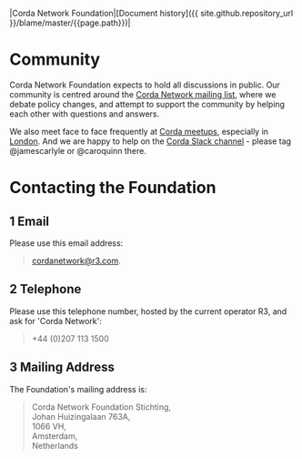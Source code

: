 |Corda Network Foundation|[Document history]({{ site.github.repository_url }}/blame/master/{{page.path}})|

Community
=========
Corda Network Foundation expects to hold all discussions in public. Our community is centred around the 
[Corda Network mailing list](https://groups.io/g/corda-network), where we debate policy changes, and attempt to support 
the community by helping each other with questions and answers.

We also meet face to face frequently at [Corda meetups](https://www.meetup.com/pro/corda/), especially in 
[London](https://www.meetup.com/London-Corda-Meetup/). And we are happy to help on the 
[Corda Slack channel](https://cordaledger.slack.com/messages/C2KGD72UX) - please tag @jamescarlyle or @caroquinn there.

Contacting the Foundation
=========================
1 Email
-------
Please use this email address:
> cordanetwork@r3.com. 

2 Telephone
-----------
Please use this telephone number, hosted by the current operator R3, and ask for 'Corda Network': 
> +44 (0)207 113 1500

3 Mailing Address
-----------------
The Foundation's mailing address is:

> Corda Network Foundation Stichting,\
  Johan Huizingalaan 763A,\
  1066 VH,\
  Amsterdam,\
  Netherlands
